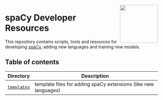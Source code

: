 <a href="https://explosion.ai"><img src="https://explosion.ai/assets/img/logo.svg" width="125" height="125" align="right" /></a>

# spaCy Developer Resources

This repository contains scripts, tools and resources for developing [spaCy](https://github.com/explosion/spaCy), adding new languages and training new models.

## Table of contents

| Directory | Description |
| --- | --- |
| [`templates`](templates) | template files for adding spaCy extensions (like new languages) |
